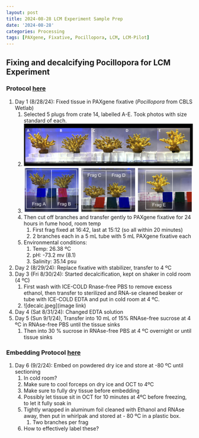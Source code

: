```yaml
---
layout: post
title: 2024-08-28 LCM Experiment Sample Prep
date: '2024-08-28'
categories: Processing
tags: [PAXgene, Fixative, Pocillopora, LCM, LCM-Pilot]
---
```


## Fixing and decalcifying Pocillopora for LCM Experiment

### Protocol [here](https://zdellaert.github.io/ZD_Putnam_Lab_Notebook/PAXgene-Fix-Decalc-Protocol/)

1. Day 1 (8/28/24): Fixed tissue in PAXgene fixative (*Pocillopora* from CBLS Wetlab)
   1. Selected 5 plugs from crate 14, labelled A-E. Took photos with size standard of each.
   2. ![Pretty_Frags.png](https://github.com/zdellaert/ZD_Putnam_Lab_Notebook/blob/master/images/LCM_Pilot_Fixing/Pretty_Frags.png?raw=true)
   3. ![Frags_label_Size.png](https://github.com/zdellaert/ZD_Putnam_Lab_Notebook/blob/master/images/LCM_Pilot_Fixing/Frags_label_Size.png?raw=true)
   4. Then cut off branches and transfer gently to PAXgene fixative for 24 hours in fume hood, room temp
      1. First frag fixed at 16:42, last at 15:12 (so all within 20 minutes)
      2. 2 branches each in a 5 mL tube with 5 mL PAXgene fixative each
   5. Environmental conditions:
      1. Temp: 26.38 ºC
      2. pH: -73.2 mv (8.1)
      3. Salinity: 35.14 psu
2. Day 2 (8/29/24): Replace fixative with stabilizer, transfer to 4 ºC
3. Day 3 (Fri 8/30/24): Started decalcification, kept on shaker in cold room (4 ºC)
   1. First wash with ICE-COLD Rnase-free PBS to remove excess ethanol, then transfer to sterilized and RNA-se cleaned beaker or tube with ICE-COLD EDTA and put in cold room at 4 ºC.
   2. ![decalc.jpeg](image link)
4. Day 4 (Sat 8/31/24): Changed EDTA solution
5. Day 5 (Sun 9/1/24), Transfer into 10 mL of 15% RNAse-free sucrose at 4 ºC in RNAse-free PBS until the tissue sinks
   1. Then into 30 % sucrose in RNAse-free PBS at 4 ºC overnight or until tissue sinks

### Embedding Protocol [here](https://zdellaert.github.io/ZD_Putnam_Lab_Notebook/Cryoembedding-Protocol/)

1. Day 6 (9/2/24): Embed on powdered dry ice and store at -80 ºC until sectioning
   1. In cold room?
   2. Make sure to cool forceps on dry ice and OCT to 4ºC
   3. Make sure to fully dry tissue before embedding
   4. Possibly let tissue sit in OCT for 10 minutes at 4ºC before freezing, to let it fully soak in
   5. Tightly wrapped in aluminum foil cleaned with Ethanol and RNAse away, then put in whirlpak and stored at - 80 ºC in a plastic box. 
      1. Two branches per frag
   6. How to effectively label these?